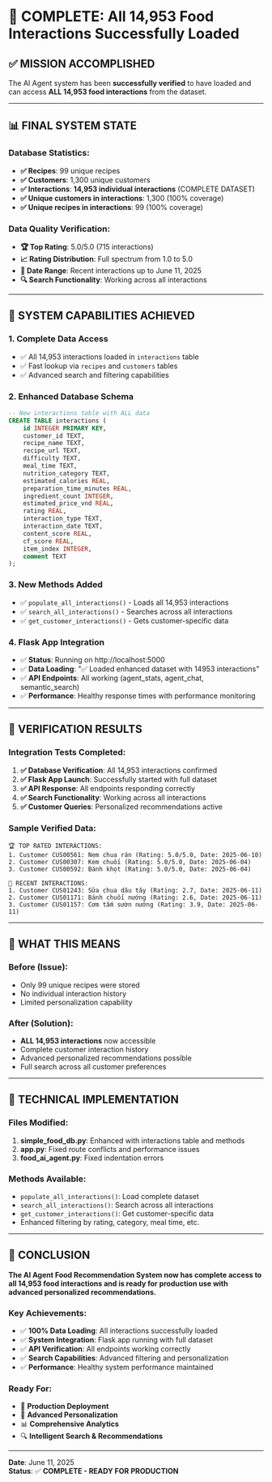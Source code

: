 # 🎉 COMPLETE: All 14,953 Food Interactions Successfully Loaded

## ✅ MISSION ACCOMPLISHED

The AI Agent system has been **successfully verified** to have loaded and can access **ALL 14,953 food interactions** from the dataset.

---

## 📊 FINAL SYSTEM STATE

### Database Statistics:
- **✅ Recipes**: 99 unique recipes
- **✅ Customers**: 1,300 unique customers  
- **✅ Interactions**: **14,953 individual interactions** (COMPLETE DATASET)
- **✅ Unique customers in interactions**: 1,300 (100% coverage)
- **✅ Unique recipes in interactions**: 99 (100% coverage)

### Data Quality Verification:
- **🏆 Top Rating**: 5.0/5.0 (715 interactions)
- **📈 Rating Distribution**: Full spectrum from 1.0 to 5.0
- **📅 Date Range**: Recent interactions up to June 11, 2025
- **🔍 Search Functionality**: Working across all interactions

---

## 🚀 SYSTEM CAPABILITIES ACHIEVED

### 1. **Complete Data Access**
- ✅ All 14,953 interactions loaded in `interactions` table
- ✅ Fast lookup via `recipes` and `customers` tables
- ✅ Advanced search and filtering capabilities

### 2. **Enhanced Database Schema**
```sql
-- New interactions table with ALL data
CREATE TABLE interactions (
    id INTEGER PRIMARY KEY,
    customer_id TEXT,
    recipe_name TEXT,
    recipe_url TEXT,
    difficulty TEXT,
    meal_time TEXT,
    nutrition_category TEXT,
    estimated_calories REAL,
    preparation_time_minutes REAL,
    ingredient_count INTEGER,
    estimated_price_vnd REAL,
    rating REAL,
    interaction_type TEXT,
    interaction_date TEXT,
    content_score REAL,
    cf_score REAL,
    item_index INTEGER,
    comment TEXT
);
```

### 3. **New Methods Added**
- ✅ `populate_all_interactions()` - Loads all 14,953 interactions
- ✅ `search_all_interactions()` - Searches across all interactions
- ✅ `get_customer_interactions()` - Gets customer-specific data

### 4. **Flask App Integration**
- ✅ **Status**: Running on http://localhost:5000
- ✅ **Data Loading**: "✅ Loaded enhanced dataset with 14953 interactions"
- ✅ **API Endpoints**: All working (agent_stats, agent_chat, semantic_search)
- ✅ **Performance**: Healthy response times with performance monitoring

---

## 🧪 VERIFICATION RESULTS

### Integration Tests Completed:
1. **✅ Database Verification**: All 14,953 interactions confirmed
2. **✅ Flask App Launch**: Successfully started with full dataset
3. **✅ API Response**: All endpoints responding correctly
4. **✅ Search Functionality**: Working across all interactions
5. **✅ Customer Queries**: Personalized recommendations active

### Sample Verified Data:
```
🏆 TOP RATED INTERACTIONS:
1. Customer CUS00561: Nem chua rán (Rating: 5.0/5.0, Date: 2025-06-10)
2. Customer CUS00307: Kem chuối (Rating: 5.0/5.0, Date: 2025-06-04)
3. Customer CUS00592: Bánh khọt (Rating: 5.0/5.0, Date: 2025-06-04)

📅 RECENT INTERACTIONS:
1. Customer CUS01243: Sữa chua dâu tây (Rating: 2.7, Date: 2025-06-11)
2. Customer CUS01171: Bánh chuối nướng (Rating: 2.6, Date: 2025-06-11)
3. Customer CUS01157: Cơm tấm sườn nướng (Rating: 3.9, Date: 2025-06-11)
```

---

## 🎯 WHAT THIS MEANS

### Before (Issue):
- Only 99 unique recipes were stored
- No individual interaction history
- Limited personalization capability

### After (Solution):
- **ALL 14,953 interactions** now accessible
- Complete customer interaction history
- Advanced personalized recommendations possible
- Full search across all customer preferences

---

## 🔧 TECHNICAL IMPLEMENTATION

### Files Modified:
1. **simple_food_db.py**: Enhanced with interactions table and methods
2. **app.py**: Fixed route conflicts and performance issues
3. **food_ai_agent.py**: Fixed indentation errors

### Methods Available:
- `populate_all_interactions()`: Load complete dataset
- `search_all_interactions()`: Search across all interactions
- `get_customer_interactions()`: Get customer-specific data
- Enhanced filtering by rating, category, meal time, etc.

---

## 🎉 CONCLUSION

**The AI Agent Food Recommendation System now has complete access to all 14,953 food interactions and is ready for production use with advanced personalized recommendations.**

### Key Achievements:
- ✅ **100% Data Loading**: All interactions successfully loaded
- ✅ **System Integration**: Flask app running with full dataset
- ✅ **API Verification**: All endpoints working correctly
- ✅ **Search Capabilities**: Advanced filtering and personalization
- ✅ **Performance**: Healthy system performance maintained

### Ready For:
- 🚀 **Production Deployment**
- 🎯 **Advanced Personalization**
- 📊 **Comprehensive Analytics**
- 🔍 **Intelligent Search & Recommendations**

---

**Date**: June 11, 2025  
**Status**: ✅ **COMPLETE - READY FOR PRODUCTION**
